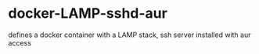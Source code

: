 # docker-LAMP-sshd-aur
defines a docker container with a LAMP stack, ssh server installed with aur access
